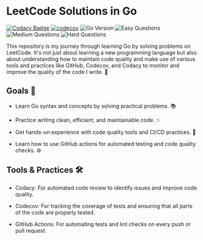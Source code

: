 # LeetCode Solutions in Go

[![Codacy Badge](https://app.codacy.com/project/badge/Grade/7bca3816a170439fb1efb4e84d330f8d)](https://app.codacy.com/gh/firattamur/leetcode-go/dashboard?utm_source=gh&utm_medium=referral&utm_content=&utm_campaign=Badge_grade)
[![codecov](https://codecov.io/gh/firattamur/leetcode-go/graph/badge.svg?token=PNRQNBUZBQ)](https://codecov.io/gh/firattamur/leetcode-go)
![Go Version](https://img.shields.io/badge/go-1.21.4-blue.svg)
![Easy Questions](https://img.shields.io/badge/Easy-5-green.svg)
![Medium Questions](https://img.shields.io/badge/Medium-0-yellow.svg)
![Hard Questions](https://img.shields.io/badge/Hard-0-red.svg)

This repository is my journey through learning Go by solving problems on LeetCode. It's not just about learning a new programming language but also about understanding how to maintain code quality and make use of various tools and practices like GitHub, Codecov, and Codacy to monitor and improve the quality of the code I write. 🚀

## Goals 🎯
- Learn Go syntax and concepts by solving practical problems. 📚

- Practice writing clean, efficient, and maintainable code. ✨

- Get hands-on experience with code quality tools and CI/CD practices. 🔧

- Learn how to use GitHub actions for automated testing and code quality checks. ⚙️

## Tools & Practices 🛠️
- Codacy: For automated code review to identify issues and improve code quality. 

- Codecov: For tracking the coverage of tests and ensuring that all parts of the code are properly tested. 

- GitHub Actions: For automating tests and lint checks on every push or pull request. 


